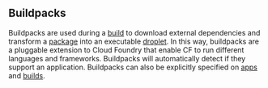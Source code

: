 ## Buildpacks

Buildpacks are used during a [build][builds]
to download external dependencies
and transform a [package][packages]
into an executable [droplet][droplets].
In this way, buildpacks are a pluggable extension to Cloud Foundry
that enable CF to run different languages and frameworks.
Buildpacks will automatically detect if they support an application.
Buildpacks can also be explicitly specified on [apps][] and [builds][].

[apps]: #apps
[builds]: #builds
[droplets]: #droplets
[packages]: #packages
